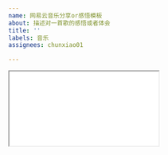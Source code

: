 ```yaml
---
name: 网易云音乐分享or感悟模板
about: 描述对一首歌的感悟或者体会
title: ''
labels: 音乐
assignees: chunxiao01

---
```


<!--可以写写描述文字-->



<iframe class="musicplayer" src="./plugin/music/music.html?

 id=     【网易云音乐ID】  

 &platform=N
"></iframe>

